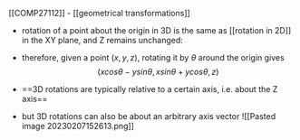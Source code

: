 [[COMP27112]] - [[geometrical transformations]]

- rotation of a point about the origin in 3D is the same as [[rotation in 2D]] in the XY plane, and Z remains unchanged:

- therefore, given a point $(x,y,z)$, rotating it by $\theta$ around the origin gives
$$(xcos\theta - ysin\theta,xsin\theta + ycos\theta, z)$$

- ==3D rotations are typically relative to a certain axis, i.e. about the Z axis==

- but 3D rotations can also be about an arbitrary axis vector
![[Pasted image 20230207152613.png]]